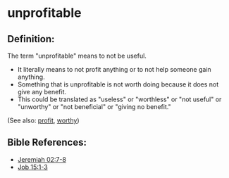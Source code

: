 # unprofitable #

## Definition: ##

The term "unprofitable" means to not be useful.

* It literally means to not profit anything or to not help someone gain anything.
* Something that is unprofitable is not worth doing because it does not give any benefit.
* This could be translated as "useless" or "worthless" or "not useful" or "unworthy" or "not beneficial" or "giving no benefit."

(See also:  [profit](../other/profit.md), [worthy](../kt/worthy.md))

## Bible References: ##

* [Jeremiah 02:7-8](https://door43.org/en/bible/notes/jer/02/07)
* [Job 15:1-3](https://door43.org/en/bible/notes/job/15/01)

